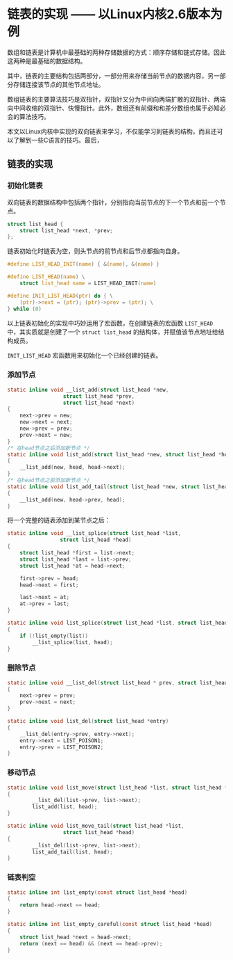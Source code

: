 # 链表的实现 —— 以Linux内核2.6版本为例

数组和链表是计算机中最基础的两种存储数据的方式：顺序存储和链式存储。因此这两种是最基础的数据结构。

其中，链表的主要结构包括两部分，一部分用来存储当前节点的数据内容，另一部分存储连接该节点的其他节点地址。

数组链表的主要算法技巧是双指针，双指针⼜分为中间向两端扩散的双指针、两端向中间收缩的双指针、快慢指针。此外，数组还有前缀和和差分数组也属于必知必会的算法技巧。

本文以Linux内核中实现的双向链表来学习，不仅能学习到链表的结构，而且还可以了解到一些C语言的技巧。最后，

## 链表的实现

### 初始化链表

双向链表的数据结构中包括两个指针，分别指向当前节点的下一个节点和前一个节点。

```c
struct list_head {
	struct list_head *next, *prev;
};
```

链表初始化时链表为空，则头节点的前节点和后节点都指向自身。

```c
#define LIST_HEAD_INIT(name) { &(name), &(name) }

#define LIST_HEAD(name) \
	struct list_head name = LIST_HEAD_INIT(name)

#define INIT_LIST_HEAD(ptr) do { \
	(ptr)->next = (ptr); (ptr)->prev = (ptr); \
} while (0)
```

以上链表初始化的实现中巧妙运用了宏函数，在创建链表的宏函数 `LIST_HEAD` 中，其实质就是创建了一个 `struct list_head` 的结构体，并赋值该节点地址给结构成员。

`INIT_LIST_HEAD` 宏函数用来初始化一个已经创建的链表。

### 添加节点

```c
static inline void __list_add(struct list_head *new,
			      struct list_head *prev,
			      struct list_head *next)
{
	next->prev = new;
	new->next = next;
	new->prev = prev;
	prev->next = new;
}
/* 在head节点之后添加新节点 */
static inline void list_add(struct list_head *new, struct list_head *head)
{
	__list_add(new, head, head->next);
}
/* 在head节点之前添加新节点 */
static inline void list_add_tail(struct list_head *new, struct list_head *head)
{
	__list_add(new, head->prev, head);
}
```

将一个完整的链表添加到某节点之后：

```c
static inline void __list_splice(struct list_head *list,
				 struct list_head *head)
{
	struct list_head *first = list->next;
	struct list_head *last = list->prev;
	struct list_head *at = head->next;

	first->prev = head;
	head->next = first;

	last->next = at;
	at->prev = last;
}

static inline void list_splice(struct list_head *list, struct list_head *head)
{
	if (!list_empty(list))
		__list_splice(list, head);
}
```

### 删除节点

```c
static inline void __list_del(struct list_head * prev, struct list_head * next)
{
	next->prev = prev;
	prev->next = next;
}

static inline void list_del(struct list_head *entry)
{
	__list_del(entry->prev, entry->next);
	entry->next = LIST_POISON1;
	entry->prev = LIST_POISON2;
}
```

### 移动节点

```c
static inline void list_move(struct list_head *list, struct list_head *head)
{
        __list_del(list->prev, list->next);
        list_add(list, head);
}

static inline void list_move_tail(struct list_head *list,
				  struct list_head *head)
{
        __list_del(list->prev, list->next);
        list_add_tail(list, head);
}
```

### 链表判空

```c
static inline int list_empty(const struct list_head *head)
{
	return head->next == head;
}

static inline int list_empty_careful(const struct list_head *head)
{
	struct list_head *next = head->next;
	return (next == head) && (next == head->prev);
}
```
